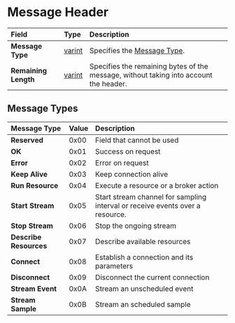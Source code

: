 # Message Header



| Field | Type | Description |
| :--- | :--- | :--- |
| **Message Type** | [varint](../definitions.md#varint) | Specifies the [Message Type](message-header.md#message-types).  |
| **Remaining Length** | [varint](../definitions.md#varint) | Specifies the remaining bytes of the message, without taking into account the header. |

## Message Types

| Message Type | Value | Description |
| :--- | :--- | :--- |
| **Reserved** | 0x00 | Field that cannot be used |
| **OK** | 0x01 | Success on request |
| **Error** | 0x02 | Error on request |
| **Keep Alive** | 0x03 | Keep connection alive |
| **Run Resource** | 0x04 | Execute a resource or a broker action |
| **Start Stream** | 0x05 | Start stream channel for sampling interval or receive events over a resource. |
| **Stop Stream** | 0x06 | Stop the ongoing stream |
| **Describe Resources** | 0x07 | Describe available resources |
| **Connect** | 0x08 | Establish a connection and its parameters |
| **Disconnect** | 0x09 | Disconnect the current connection |
| **Stream Event** | 0x0A | Stream an unscheduled event |
| **Stream Sample** | 0x0B | Stream an scheduled sample |

